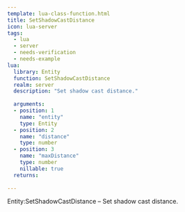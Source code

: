 ```yaml
---
template: lua-class-function.html
title: SetShadowCastDistance
icon: lua-server
tags:
  - lua
  - server
  - needs-verification
  - needs-example
lua:
  library: Entity
  function: SetShadowCastDistance
  realm: server
  description: "Set shadow cast distance."
  
  arguments:
  - position: 1
    name: "entity"
    type: Entity
  - position: 2
    name: "distance"
    type: number
  - position: 3
    name: "maxDistance"
    type: number
    nillable: true
  returns:
    
---
```


<div class="lua__search__keywords">
Entity:SetShadowCastDistance &#x2013; Set shadow cast distance.
</div>
